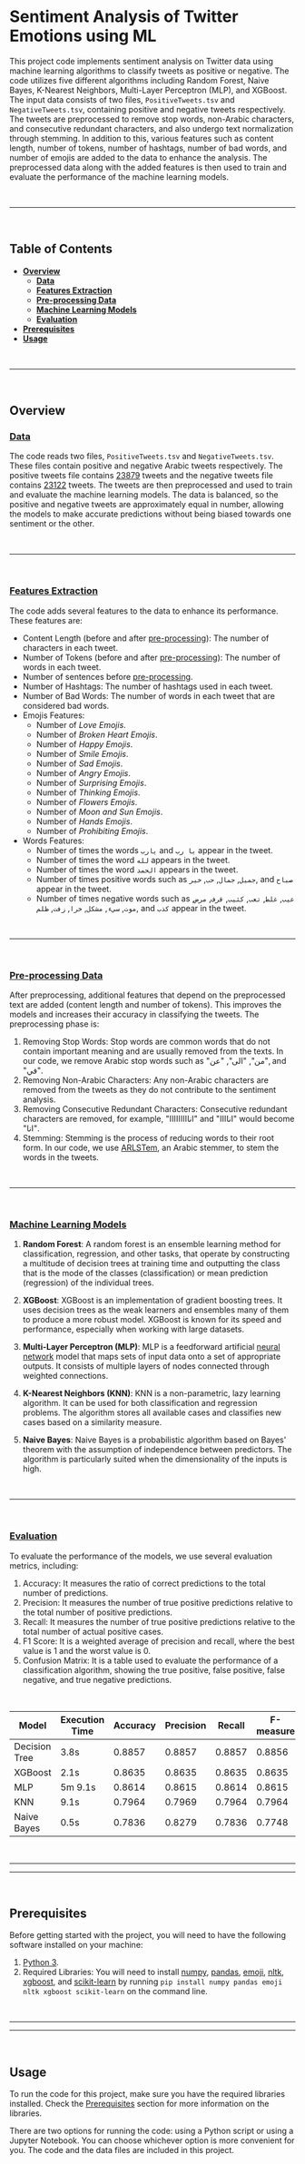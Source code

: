 # **Sentiment Analysis of Twitter Emotions using ML**

This project code implements sentiment analysis on Twitter data using machine learning algorithms to classify tweets as positive or negative. The code utilizes five different algorithms including Random Forest, Naive Bayes, K-Nearest Neighbors, Multi-Layer Perceptron (MLP), and XGBoost. The input data consists of two files, `PositiveTweets.tsv` and `NegativeTweets.tsv`, containing positive and negative tweets respectively. The tweets are preprocessed to remove stop words, non-Arabic characters, and consecutive redundant characters, and also undergo text normalization through stemming. In addition to this, various features such as content length, number of tokens, number of hashtags, number of bad words, and number of emojis are added to the data to enhance the analysis. The preprocessed data along with the added features is then used to train and evaluate the performance of the machine learning models.

<br>
<hr>
<br>

## **Table of Contents**
- [**Overview**](#overview)
  - [**Data**](#data)
  - [**Features Extraction**](#features-extraction)
  - [**Pre-processing Data**](#pre-processing-data)
  - [**Machine Learning Models**](#machine-learning-models)
  - [**Evaluation**](#evaluation)
- [**Prerequisites**](#prerequisites)
- [**Usage**](#usage)

<br>
<hr>
<br>

## **Overview**

### **<u>Data</u>**
The code reads two files, `PositiveTweets.tsv` and `NegativeTweets.tsv`. These files contain positive and negative Arabic tweets respectively. The positive tweets file contains <u>23879</u> tweets and the negative tweets file contains <u>23122</u> tweets. The tweets are then preprocessed and used to train and evaluate the machine learning models. The data is balanced, so the positive and negative tweets are approximately equal in number, allowing the models to make accurate predictions without being biased towards one sentiment or the other.

<br>
<hr>
<br>

### **<u>Features Extraction</u>**

The code adds several features to the data to enhance its performance. These features are:

- Content Length (before and after [pre-processing](#pre-processing-data)): The number of characters in each tweet.
- Number of Tokens (before and after [pre-processing](#pre-processing-data)): The number of words in each tweet.
- Number of sentences before [pre-processing](#pre-processing-data).
- Number of Hashtags: The number of hashtags used in each tweet.
- Number of Bad Words: The number of words in each tweet that are considered bad words.
- Emojis Features:
  - Number of _Love Emojis_.
  - Number of _Broken Heart Emojis_.
  - Number of _Happy Emojis_.
  - Number of _Smile Emojis_.
  - Number of _Sad Emojis_.
  - Number of _Angry Emojis_.
  - Number of _Surprising Emojis_.
  - Number of _Thinking Emojis_.
  - Number of _Flowers Emojis_.
  - Number of _Moon and Sun Emojis_.
  - Number of _Hands Emojis_.
  - Number of _Prohibiting Emojis_.
- Words Features:
  - Number of times the words `يارب` and `يا رب` appear in the tweet.
  - Number of times the word `لله` appears in the tweet.
  - Number of times the word `الحمد` appears in the tweet.
  - Number of times positive words such as `جميل`, `جمال`, `حب`, `خير`, and `صباح` appear in the tweet.
  - Number of times negative words such as `عيب`, `غلط`, `تعب`, `كئيب`, `قرف`, `مرض`, `موت`, `سيء`, `مشكل`, `خرا`, `زفت`, `ظلم`, and `كذب` appear in the tweet.

<br>
<hr>
<br>

### **<u>Pre-processing Data</u>**

After preprocessing, additional features that depend on the preprocessed text are added (content length and number of tokens). This improves the models and increases their accuracy in classifying the tweets. The preprocessing phase is:

1. Removing Stop Words: Stop words are common words that do not contain important meaning and are usually removed from the texts. In our code, we remove Arabic stop words such as "من", "الى", "عن", and "في".
2. Removing Non-Arabic Characters: Any non-Arabic characters are removed from the tweets as they do not contribute to the sentiment analysis.
3. Removing Consecutive Redundant Characters: Consecutive redundant characters are removed, for example, "انااااااااا" and "اناااا" would become "انا".
4. Stemming: Stemming is the process of reducing words to their root form. In our code, we use [ARLSTem](https://github.com/nltk/nltk), an Arabic stemmer, to stem the words in the tweets.

<br>
<hr>
<br>

### **<u>Machine Learning Models</u>**

1. **Random Forest**: A random forest is an ensemble learning method for classification, regression, and other tasks, that operate by constructing a multitude of decision trees at training time and outputting the class that is the mode of the classes (classification) or mean prediction (regression) of the individual trees.
   
2. **XGBoost**: XGBoost is an implementation of gradient boosting trees. It uses decision trees as the weak learners and ensembles many of them to produce a more robust model. XGBoost is known for its speed and performance, especially when working with large datasets.
   
3. **Multi-Layer Perceptron (MLP)**: MLP is a feedforward artificial <u>neural network</u> model that maps sets of input data onto a set of appropriate outputs. It consists of multiple layers of nodes connected through weighted connections.
   
4. **K-Nearest Neighbors (KNN)**: KNN is a non-parametric, lazy learning algorithm. It can be used for both classification and regression problems. The algorithm stores all available cases and classifies new cases based on a similarity measure.
   
5. **Naive Bayes**: Naive Bayes is a probabilistic algorithm based on Bayes' theorem with the assumption of independence between predictors. The algorithm is particularly suited when the dimensionality of the inputs is high.

<br>
<hr>
<br>

### **<u>Evaluation</u>**

To evaluate the performance of the models, we use several evaluation metrics, including:
1. Accuracy: It measures the ratio of correct predictions to the total number of predictions.
2. Precision: It measures the number of true positive predictions relative to the total number of positive predictions.
3. Recall: It measures the number of true positive predictions relative to the total number of actual positive cases.
4. F1 Score: It is a weighted average of precision and recall, where the best value is 1 and the worst value is 0.
5. Confusion Matrix: It is a table used to evaluate the performance of a classification algorithm, showing the true positive, false positive, false negative, and true negative predictions.

<br>


| Model | Execution Time | Accuracy | Precision | Recall | F-measure |
|-------|----------------|----------|----------|--------|----------|
| Decision Tree | 3.8s | 0.8857 | 0.8857 | 0.8857 | 0.8856 |
| XGBoost | 2.1s | 0.8635 | 0.8635 | 0.8635 | 0.8635 |
| MLP | 5m 9.1s | 0.8614 | 0.8615 | 0.8614 | 0.8615 |
| KNN | 9.1s | 0.7964 | 0.7969 | 0.7964 | 0.7964 |
| Naive Bayes | 0.5s | 0.7836 | 0.8279 | 0.7836 | 0.7748 |

<br>
<hr>
<hr>
<br>

## **Prerequisites**

Before getting started with the project, you will need to have the following software installed on your machine:

1. [Python 3](https://www.python.org/downloads/).
2. Required Libraries: You will need to install <u>numpy</u>, <u>pandas</u>, <u>emoji</u>, <u>nltk</u>, <u>xgboost</u>, and <u>scikit-learn</u> by running `pip install numpy pandas emoji nltk xgboost scikit-learn` on the command line.

<br>
<hr>
<hr>
<br>

## **Usage**

To run the code for this project, make sure you have the required libraries installed. Check the [Prerequisites](#prerequisites) section for more information on the libraries.

There are two options for running the code: using a Python script or using a Jupyter Notebook. You can choose whichever option is more convenient for you. The code and the data files are included in this project.
